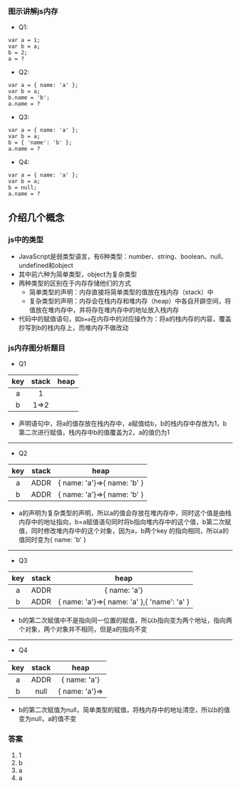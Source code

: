### 图示讲解js内存
* Q1:

```
var a = 1;
var b = a;
b = 2;
a = ? 
```

* Q2:

```
var a = { name: 'a' };
var b = a;
b.name = 'b';
a.name = ?
```

* Q3:

```
var a = { name: 'a' };
var b = a;
b = { 'name': 'b' };
a.name = ?
```

* Q4:

```
var a = { name: 'a' };
var b = a;
b = null;
a.name = ?
```

## 介绍几个概念
### js中的类型
* JavaScript是弱类型语言，有6种类型：number、string、boolean、null、undefined和object
* 其中前六种为简单类型，object为复杂类型
* 两种类型的区别在于内存存储他们的方式
	* 简单类型的声明：内存直接将简单类型的值放在栈内存（stack）中
	* 复杂类型的声明：内存会在栈内存和堆内存（heap）中各自开辟空间，将值放在堆内存中，并将存在堆内存中的地址放入栈内存
* 代码中的赋值语句，如`b=a`在内存中的对应操作为：将a的栈内存的内容，覆盖抄写到b的栈内存上，而堆内存不做改动

### js内存图分析题目
* Q1 

key|stack|heap
:--:|:--:|:--:
a|1||
b|1=>2||
* 声明语句中，将a的值存放在栈内存中，a赋值给b，b的栈内存中存放为1，b第二次进行赋值，栈内存中b的值覆盖为2，a的值仍为1

-----
* Q2

key|stack|heap
:--:|:--:|:--:
a|ADDR|{ name: 'a'}=>{ name: 'b' }|
b|ADDR|{ name: 'a'}=>{ name: 'b' }|
* a的声明为复杂类型的声明，所以a的值会存放在堆内存中，同时这个值是由栈内存中的地址指向，b=a赋值语句同时将b指向堆内存中的这个值，b第二次赋值，同时修改堆内存中的这个对象，因为a，b两个key 的指向相同，所以a的值同时变为{ name: 'b' }

-----
* Q3

key|stack|heap
:--:|:--:|:--:
a|ADDR|{ name: 'a'}|
b|ADDR|{ name: 'a'}=>{ name: 'a' },{ 'name': 'a' }|
* b的第二次赋值中不是指向同一位置的赋值，所以b指向变为两个地址，指向两个对象，两个对象并不相同，但是a的指向不变

-----
* Q4

key|stack|heap
:--:|:--:|:--:
a|ADDR|{ name: 'a'}|
b|null|{ name: 'a'}=>|
* b的第二次赋值为null，简单类型的赋值，将栈内存中的地址清空，所以b的值变为null，a的值不变

### 答案
1. 1
2. b
3. a
4. a
